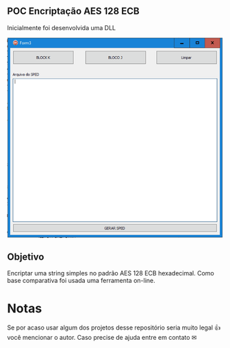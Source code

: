 ## POC Encriptação AES 128 ECB
Inicialmente foi desenvolvida uma DLL  

![enter image description here](https://raw.githubusercontent.com/sergiodsiqueira/Delphi/main/Programacao%20Funcional/ProgramacaoFuncional.gif)


## Objetivo
Encriptar uma string simples no padrão AES 128 ECB hexadecimal.
Como base comparativa foi usada uma ferramenta on-line.


# Notas
Se por acaso usar algum dos projetos desse repositório seria muito legal 👍 você mencionar o autor.
Caso precise de ajuda entre em contato ✉

